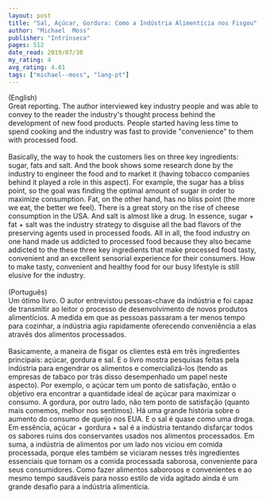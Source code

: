 ```yaml
---
layout: post
title: "Sal, Açúcar, Gordura: Como a Indústria Alimentícia nos Fisgou"
author: "Michael  Moss"
publisher: "Intrínseca"
pages: 512
date_read: 2019/07/30
my_rating: 4
avg_rating: 4.01
tags: ["michael--moss", "lang-pt"]
---
```


(English)<br/>Great reporting. The author interviewed key industry people and was able to convey to the reader the industry's thought process behind the development of new food products. People started having less time to spend cooking and the industry was fast to provide "convenience" to them with processed food.<br/><br/>Basically, the way to hook the customers lies on three key ingredients: sugar, fats and salt. And the book shows some research done by the industry to engineer the food and to market it (having tobacco companies behind it played a role in this aspect). For example, the sugar has a bliss point, so the goal was finding the optimal amount of sugar in order to maximize consumption. Fat, on the other hand, has no bliss point (the more we eat, the better we feel). There is a great story on the rise of cheese consumption in the USA. And salt is almost like a drug. In essence, sugar + fat + salt was the industry strategy to disguise all the bad flavors of the preserving agents used in processed foods. All in all, the food industry on one hand made us addicted to processed food because they also became addicted to the these three key ingredients that make processed food tasty, convenient and an excellent sensorial experience for their consumers. How to make tasty, convenient and healthy food for our busy lifestyle is still elusive for the industry.<br/><br/>(Português)<br/>Um ótimo livro. O autor entrevistou pessoas-chave da indústria e foi capaz de transmitir ao leitor o processo de desenvolvimento de novos produtos alimentícios. A medida em que as pessoas passaram a ter menos tempo para cozinhar, a indústria agiu rapidamente oferecendo conveniência a elas através dos alimentos processados.<br/><br/>Basicamente, a maneira de fisgar os clientes está em três ingredientes principais: açúcar, gordura e sal. E o livro mostra pesquisas feitas pela indústria para engendrar os alimentos e comercializá-los (tendo as empresas de tabaco por trás disso desempenhado um papel neste aspecto). Por exemplo, o açúcar tem um ponto de satisfação, então o objetivo era encontrar a quantidade ideal de açúcar para maximizar o consumo. A gordura, por outro lado, não tem ponto de satisfação (quanto mais comemos, melhor nos sentimos). Há uma grande história sobre o aumento do consumo de queijo nos EUA. E o sal é quase como uma droga. Em essência, açúcar + gordura + sal é a indústria tentando disfarçar todos os sabores ruins dos conservantes usados ​​nos alimentos processados. Em suma, a indústria de alimentos por um lado nos viciou em comida processada, porque eles também se viciaram nesses três ingredientes essenciais que tornam os a comida processada saborosa, conveniente para seus consumidores. Como fazer alimentos saborosos e convenientes e ao mesmo tempo saudáveis para nosso estilo de vida agitado ainda é um grande desafio para a indústria alimentícia.


